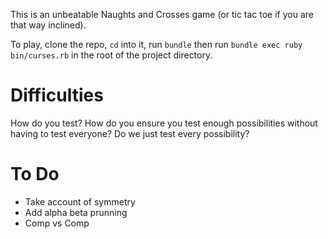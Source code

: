 This is an unbeatable Naughts and Crosses game (or tic tac toe if you are that way inclined).

To play, clone the repo, `cd` into it, run `bundle` then run `bundle exec ruby bin/curses.rb` in the root of the project directory.


# Difficulties

How do you test? How do you ensure you test enough possibilities without having to test everyone? Do we just test every possibility?

# To Do

- Take account of symmetry
- Add alpha beta prunning
- Comp vs Comp
